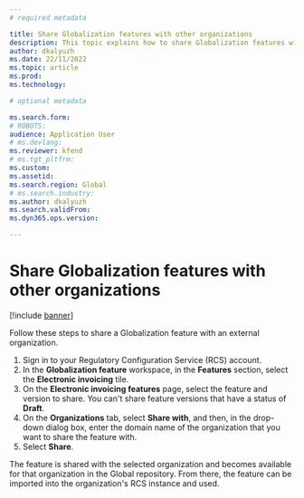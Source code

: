 ```yaml
---
# required metadata

title: Share Globalization features with other organizations
description: This topic explains how to share Globalization features with external organizations.
author: dkalyuzh
ms.date: 22/11/2022
ms.topic: article
ms.prod: 
ms.technology: 

# optional metadata

ms.search.form: 
# ROBOTS: 
audience: Application User
# ms.devlang: 
ms.reviewer: kfend
# ms.tgt_pltfrm: 
ms.custom: 
ms.assetid: 
ms.search.region: Global
# ms.search.industry: 
ms.author: dkalyuzh
ms.search.validFrom: 
ms.dyn365.ops.version: 

---
```


# Share Globalization features with other organizations

[!include [banner](../includes/banner.md)]

Follow these steps to share a Globalization feature with an external organization.

1. Sign in to your Regulatory Configuration Service (RCS) account.
2. In the **Globalization feature** workspace, in the **Features** section, select the **Electronic invoicing** tile.
3. On the **Electronic invoicing features** page, select the feature and version to share. You can't share feature versions that have a status of **Draft**.
4. On the **Organizations** tab, select **Share with**, and then, in the drop-down dialog box, enter the domain name of the organization that you want to share the feature with.
5. Select **Share**.

The feature is shared with the selected organization and becomes available for that organization in the Global repository. From there, the feature can be imported into the organization's RCS instance and used.

